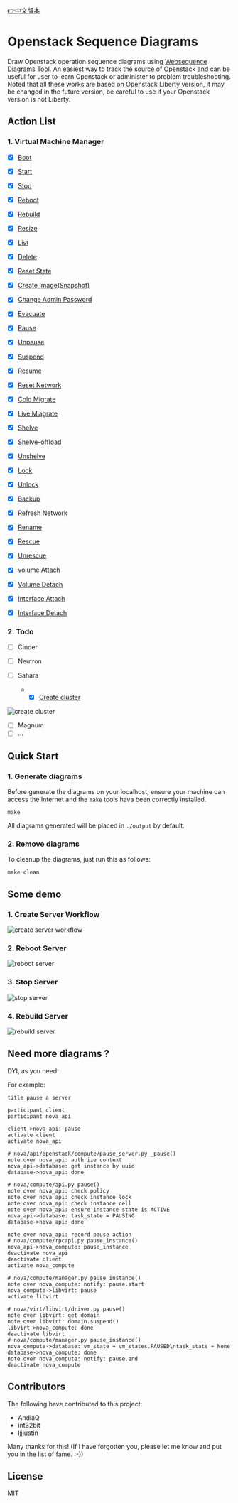 [👉中文版本](./README.zh.md)

# Openstack Sequence Diagrams

Draw Openstack operation sequence diagrams using [Websequence Diagrams Tool](https://www.websequencediagrams.com/). An easiest way to track the source of Openstack and can be useful for user to learn Openstack or administer to problem troubleshooting. Noted that all these works are based on Openstack Liberty version, it may be changed in the future version, be careful to use if your Openstack version is not Liberty.

## Action List

### 1. Virtual Machine Manager

- [x] [Boot](https://raw.githubusercontent.com/int32bit/openstack-workflow/master/output/nova/create.png)
- [x] [Start](https://raw.githubusercontent.com/int32bit/openstack-workflow/master/output/nova/start.png)
- [x] [Stop](https://raw.githubusercontent.com/int32bit/openstack-workflow/master/output/nova/stop.png)
- [x] [Reboot](https://raw.githubusercontent.com/int32bit/openstack-workflow/master/output/nova/reboot.png)
- [x] [Rebuild](https://raw.githubusercontent.com/int32bit/openstack-workflow/master/output/nova/rebuild.png)
- [x] [Resize](https://raw.githubusercontent.com/int32bit/openstack-workflow/master/output/nova/resize.png)
- [x] [List](https://raw.githubusercontent.com/int32bit/openstack-workflow/master/output/nova/list.png)
- [x] [Delete](https://raw.githubusercontent.com/int32bit/openstack-workflow/master/output/nova/delete.png)
- [x] [Reset State](https://raw.githubusercontent.com/int32bit/openstack-workflow/master/output/nova/reset_state.png)
- [x] [Create Image(Snapshot)](https://raw.githubusercontent.com/int32bit/openstack-workflow/master/output/nova/snapshot.png)
- [x] [Change Admin Password](https://raw.githubusercontent.com/int32bit/openstack-workflow/master/output/nova/changePassword.png)
- [x] [Evacuate](https://raw.githubusercontent.com/int32bit/openstack-workflow/master/output/nova/evacuate.png)
- [x] [Pause](https://raw.githubusercontent.com/int32bit/openstack-workflow/master/output/nova/pause.png)
- [x] [Unpause](https://raw.githubusercontent.com/int32bit/openstack-workflow/master/output/nova/unpause.png)
- [x] [Suspend](https://raw.githubusercontent.com/int32bit/openstack-workflow/master/output/nova/suspend.png)
- [x] [Resume](https://raw.githubusercontent.com/int32bit/openstack-workflow/master/output/nova/resume.png)
- [x] [Reset Network](https://raw.githubusercontent.com/int32bit/openstack-workflow/master/output/nova/reset_network.png)
- [x] [Cold Migrate](https://raw.githubusercontent.com/int32bit/openstack-workflow/master/output/nova/migrate.png)
- [x] [Live Miagrate](https://raw.githubusercontent.com/int32bit/openstack-workflow/master/output/nova/live_migrate.png)
- [x] [Shelve](https://raw.githubusercontent.com/int32bit/openstack-workflow/master/output/nova/shelve.png)
- [x] [Shelve-offload](https://raw.githubusercontent.com/int32bit/openstack-workflow/master/output/nova/shelve_offload.png)
- [x] [Unshelve](https://raw.githubusercontent.com/int32bit/openstack-workflow/master/output/nova/unshelve.png)
- [x] [Lock](https://raw.githubusercontent.com/int32bit/openstack-workflow/master/output/nova/lock.png)
- [x] [Unlock](https://raw.githubusercontent.com/int32bit/openstack-workflow/master/output/nova/unlock.png)
- [x] [Backup](https://raw.githubusercontent.com/int32bit/openstack-workflow/master/output/nova/backup.png)
- [x] [Refresh Network](https://raw.githubusercontent.com/int32bit/openstack-workflow/master/output/nova/reset_network.png)
- [x] [Rename](https://raw.githubusercontent.com/int32bit/openstack-workflow/master/output/nova/rename.png)
- [x] [Rescue](https://raw.githubusercontent.com/int32bit/openstack-workflow/master/output/nova/rescue.png)
- [x] [Unrescue](https://raw.githubusercontent.com/int32bit/openstack-workflow/master/output/nova/unrescue.png)
- [x] [volume Attach](https://raw.githubusercontent.com/int32bit/openstack-workflow/master/output/nova/volume_attach.png)
- [x] [Volume Detach](https://raw.githubusercontent.com/int32bit/openstack-workflow/master/output/nova/volume-detach.png)
- [x] [Interface Attach](https://raw.githubusercontent.com/int32bit/openstack-workflow/master/output/nova/interface-attach.png)
- [x] [Interface Detach](https://raw.githubusercontent.com/int32bit/openstack-workflow/master/output/nova/interface-detach.png)


### 2. Todo

- [ ] Cinder
- [ ] Neutron
- [ ] Sahara

    * - [x] [Create cluster](https://raw.githubusercontent.com/int32bit/openstack-workflow/master/output/sahara/create_cluster.png)

![create cluster](https://raw.githubusercontent.com/int32bit/openstack-workflow/master/output/sahara/create_cluster.png)

- [ ] Magnum
- [ ] ...

## Quick Start


### 1. Generate diagrams

Before generate the diagrams on your localhost, ensure your machine can access the Internet and the `make` tools hava been correctly installed.

```
make
```

All diagrams generated will be placed in `./output` by default.

### 2. Remove diagrams

To cleanup the diagrams, just run this as follows:

```
make clean
```


## Some demo

### 1. Create Server Workflow

![create server workflow](output/nova/create.png)

### 2. Reboot Server

 
![reboot server](output/nova/reboot.png)

### 3. Stop Server

![stop server](output/nova/stop.png)

### 4. Rebuild Server

![rebuild server](output/nova/rebuild.png)


## Need more diagrams ?

DYI, as you need!

For example:

```
title pause a server

participant client
participant nova_api

client->nova_api: pause
activate client
activate nova_api

# nova/api/openstack/compute/pause_server.py _pause()
note over nova_api: authrize context
nova_api->database: get instance by uuid
database->nova_api: done

# nova/compute/api.py pause()
note over nova_api: check policy
note over nova_api: check instance lock
note over nova_api: check instance cell
note over nova_api: ensure instance state is ACTIVE
nova_api->database: task_state = PAUSING
database->nova_api: done

note over nova_api: record pause action
# nova/compute/rpcapi.py pause_instance()
nova_api->nova_compute: pause_instance
deactivate nova_api
deactivate client
activate nova_compute

# nova/compute/manager.py pause_instance()
note over nova_compute: notify: pause.start
nova_compute->libvirt: pause
activate libvirt

# nova/virt/libvirt/driver.py pause()
note over libvirt: get domain
note over libvirt: domain.suspend()
libvirt->nova_compute: done
deactivate libvirt
# nova/compute/manager.py pause_instance()
nova_compute->database: vm_state = vm_states.PAUSED\ntask_state = None
database->nova_compute: done
note over nova_compute: notify: pause.end
deactivate nova_compute
```

## Contributors

The following have contributed to this project:

* AndiaQ
* int32bit
* ljjjustin

Many thanks for this! (If I have forgotten you, please let me know and put you in the list of fame. :-))

## License 

MIT
